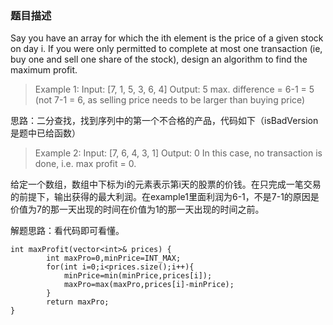 ### 题目描述

Say you have an array for which the ith element is the price of a given stock on day i. 
If you were only permitted to complete at most one transaction (ie, buy one and sell one share of the stock), design an algorithm to find the maximum profit. 

>Example 1: 
Input: [7, 1, 5, 3, 6, 4] 
Output: 5
max. difference = 6-1 = 5 (not 7-1 = 6, as selling price needs to be larger than buying price)


思路：二分查找，找到序列中的第一个不合格的产品，代码如下（isBadVersion是题中已给函数）





>Example 2: 
Input: [7, 6, 4, 3, 1] 
Output: 0
In this case, no transaction is done, i.e. max profit = 0. 

给定一个数组，数组中下标为i的元素表示第i天的股票的价钱。在只完成一笔交易的前提下，输出获得的最大利润。在example1里面利润为6-1，不是7-1的原因是价值为7的那一天出现的时间在价值为1的那一天出现的时间之前。

解题思路：看代码即可看懂。


```
int maxProfit(vector<int>& prices) {
        int maxPro=0,minPrice=INT_MAX;
        for(int i=0;i<prices.size();i++){
            minPrice=min(minPrice,prices[i]);
            maxPro=max(maxPro,prices[i]-minPrice);       
        }
        return maxPro;
}
```
